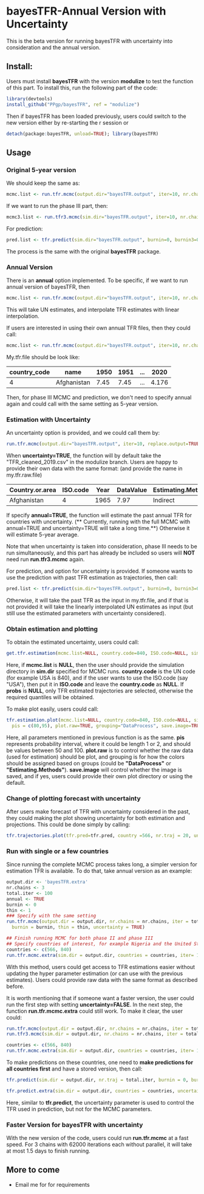 # bayesTFR-Annual Version with Uncertainty

This is the beta version for running bayesTFR with uncertainty into consideration and the annual version.

## Install:

Users must install **bayesTFR** with the version **modulize** to test the function of this part. To install this, run the following part of the code:
```R
library(devtools)
install_github("PPgp/bayesTFR", ref = "modulize")
```

Then if bayesTFR has been loaded previously, users could switch to the new version either by re-starting the r session or
```R
detach(package:bayesTFR, unload=TRUE); library(bayesTFR)
```

## Usage
### Original 5-year version
We should keep the same as:
```R
mcmc.list <- run.tfr.mcmc(output.dir="bayesTFR.output", iter=10, nr.chains=1)
```

If we want to run the phase III part, then:
```R
mcmc3.list <- run.tfr3.mcmc(sim.dir="bayesTFR.output", iter=10, nr.chains=1, thin=1)
```

For prediction:
```R
pred.list <- tfr.predict(sim.dir="bayesTFR.output", burnin=0, burnin3=0)
```

The process is the same with the original **bayesTFR** package.

### Annual Version
There is an **annual** option implemented. To be specific, if we want to run annual version of bayesTFR, then 
```R
mcmc.list <- run.tfr.mcmc(output.dir="bayesTFR.output", iter=10, nr.chains=1, annual=TRUE)
```
This will take UN estimates, and interpolate TFR estimates with linear interpolation.

If users are interested in using their own annual TFR files, then they could call:
```R
mcmc.list <- run.tfr.mcmc(output.dir="bayesTFR.output", iter=10, nr.chains=1, annual=TRUE, my.tfr.file="sample_tfr.txt")
```

My.tfr.file should be look like:

|country_code|name|1950|1951|...|2020|
|---------------|--------|----|---------|------------------|-----------|
|4|Afghanistan|7.45|7.45|...|4.176|


Then, for phase III MCMC and prediction, we don't need to specify annual again and could call with the same setting as 5-year version.

### Estimation with Uncertainty
An uncertainty option is provided, and we could call them by:
```R
run.tfr.mcmc(output.dir="bayesTFR.output", iter=10, replace.output=TRUE, uncertainty=TRUE, my.tfr.raw.file=NULL)
```

When **uncertainty=TRUE**, the function will by default take the "TFR_cleaned_2019.csv" in the modulize branch. Users are happy to provide their own data with the same format: (and provide the name in my.tfr.raw.file)

|Country.or.area|ISO.code|Year|DataValue|Estimating.Methods|DataProcess|
|---------------|--------|----|---------|------------------|-----------|
|Afghanistan|4|1965|7.97|Indirect|Census|

If specify **annual=TRUE**, the function will estimate the past annual TFR for countries with uncertainty. (** Currently, running with the full MCMC with annual=TRUE and uncertainty=TRUE will take a long time.**) Otherwise it will estimate 5-year average.

Note that when uncertainty is taken into consideration, phase III needs to be run simultaneously, and this part has already be included so users will **NOT** need run **run.tfr3.mcmc** again.

For prediction, and option for uncertainty is provided. If someone wants to use the prediction with past TFR estimation as trajectories, then call:
```R
pred.list <- tfr.predict(sim.dir="bayesTFR.output", burnin=0, burnin3=0, uncertainty=TRUE)
```

Otherwise, it will take the past TFR as the input in my.tfr.file, and if that is not provided it will take the linearly interpolated UN estimates as input (but still use the estimated parameters with uncertainty considered).

### Obtain estimation and plotting
To obtain the estimated uncertainty, users could call:
```R
get.tfr.estimation(mcmc.list=NULL, country.code=840, ISO.code=NULL, sim.dir="bayesTFR.output", burnin=0, thin = 1, probs = c(0.05, 0.5, 0.95))
```

Here, if **mcmc.list** is **NULL**, then the user should provide the simulation directory in **sim.dir** specified for MCMC runs. **country.code** is the UN code (for example USA is 840), and if the user wants to use the ISO.code (say "USA"), then put it in **ISO.code** and leave the **country.code** as **NULL**. If **probs** is **NULL**, only TFR estimated trajectories are selected, otherwise the required quantiles will be obtained.

To make plot easily, users could call:
```R
tfr.estimation.plot(mcmc.list=NULL, country.code=840, ISO.code=NULL, sim.dir="bayesTFR.output", burnin=0, thin = 1, 
  pis = c(80,95), plot.raw=TRUE, grouping="DataProcess", save.image=TRUE, plot.dir = 'Estimation.plot')
```

Here, all parameters mentioned in previous function is as the same. **pis** represents probability interval, where it could be length 1 or 2, and should be values between 50 and 100. **plot.raw** is to control whether the raw data (used for estimation) should be plot, and grouping is for how the colors should be assigned based on groups (could be **"DataProcess"** or **"Estimating.Methods"**). **save.image** will control whether the image is saved, and if yes, users could provide their own plot directory or using the default.

### Change of plotting forecast with uncertainty
After users make forecast of TFR with uncertainty considered in the past, they could making the plot showing uncertainty for both estimation and projections. This could be done simply by calling:
```R
tfr.trajectories.plot(tfr.pred=tfr.pred, country =566, nr.traj = 20, uncertainty=TRUE)
```

### Run with single or a few countries
Since running the complete MCMC process takes long, a simpler version for estimation TFR is available. To do that, take annual version as an example:
```R
output.dir <- 'bayesTFR.extra'
nr.chains <- 3
total.iter <- 100
annual <- TRUE
burnin <- 0
thin <- 1
### Specify with the same setting
run.tfr.mcmc(output.dir = output.dir, nr.chains = nr.chains, iter = total.iter, annual = annual, 
  burnin = burnin, thin = thin, uncertainty = TRUE)

## Finish running MCMC for both phase II and phase III
## Specify countries of interest, for example Nigeria and the United States
countries <- c(566, 840)
run.tfr.mcmc.extra(sim.dir = output.dir, countries = countries, iter= 100, burnin=0, uncertainty=TRUE)
```

With this method, users could get access to TFR estimations easier without updating the hyper parameter estimation (or can use with the previous estimates). Users could provide raw data with the same format as described before. 

It is worth mentioning that if someone want a faster version, the user could run the first step with setting **uncertainty=FALSE**. In the next step, the function **run.tfr.mcmc.extra** could still work. To make it clear, the user could:
```R
run.tfr.mcmc(output.dir = output.dir, nr.chains = nr.chains, iter = total.iter, annual = annual, burnin = burnin, thin = thin)
run.tfr3.mcmc(sim.dir = output.dir, nr.chains = nr.chains, iter = total.iter, thin = thin, burnin = burnin)

countries <- c(566, 840)
run.tfr.mcmc.extra(sim.dir = output.dir, countries = countries, iter= 100, burnin=0, uncertainty=TRUE)

```

To make predictions on these countries, one need to **make predictions for all countries first** and have a stored version, then call:
```R
tfr.predict(sim.dir = output.dir, nr.traj = total.iter, burnin = 0, burnin3 = 0)

tfr.predict.extra(sim.dir = output.dir, countries = countries, uncertainty = TRUE)
```

Here, similar to **tfr.predict**, the uncertainty parameter is used to control the TFR used in prediction, but not for the MCMC parameters.

### Faster Version for bayesTFR with uncertainty
With the new version of the code, users could run **run.tfr.mcmc** at a fast speed. For 3 chains with 62000 iterations each without parallel, it will take at most 1.5 days to finish running.

## More to come
- Email me for for requirements


